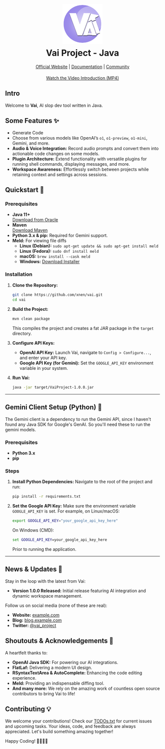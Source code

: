 <div align="center">
  <img src="images/VAI-LOGO.png" alt="VAI Logo" width="130" height="130" style="margin-bottom: -30px;" />
  <h1>Vai Project - Java</h1>
  <p>
    <a href="#">Official Website</a> |
    <a href="#">Documentation</a> |
    <a href="#">Community</a>
  </p>
</div>

<!-- Video Introduction -->
<div align="center" style="margin-top: 20px;">
  <!-- GitHub does not support embedded video playback via the <video> tag. 
       Please click the link below to watch the video introduction. -->
  <p>
    <a href="assets/vai.mp4" target="_blank">Watch the Video Introduction (MP4)</a>
  </p>
</div>

## Intro

Welcome to **Vai**, AI slop dev tool written in Java.


## Some Features ✨

- Generate Code 
- Choose from various models like OpenAI’s `o1`, `o1-preview`, `o1-mini`, Gemini, and more.
- **Audio & Voice Integration:** Record audio prompts and convert them into actionable code changes on some models.
- **Plugin Architecture:** Extend functionality with versatile plugins for running shell commands, displaying messages, and more.
- **Workspace Awareness:** Effortlessly switch between projects while retaining context and settings across sessions.


## Quickstart 🚀

### Prerequisites
- **Java 11+**  
  [Download from Oracle](https://www.oracle.com/java/technologies/javase-downloads.html)
- **Maven**  
  [Download Maven](https://maven.apache.org/download.cgi)
- **Python 3.x & pip:** Required for Gemini support.
- **Meld:** For viewing file diffs  
  - **Linux (Debian):** `sudo apt-get update && sudo apt-get install meld`  
  - **Linux (Fedora):** `sudo dnf install meld`  
  - **macOS:** `brew install --cask meld`  
  - **Windows:** [Download Installer](https://meldmerge.org/)

### Installation

1. **Clone the Repository:**
    ```bash
    git clone https://github.com/xnen/vai.git
    cd vai
    ```

2. **Build the Project:**
    ```bash
    mvn clean package
    ```
    This compiles the project and creates a fat JAR package in the `target` directory.

3. **Configure API Keys:**
   - **OpenAI API Key:** Launch Vai, navigate to `Config > Configure...`, and enter your API key.
   - **Google API Key (for Gemini):** Set the `GOOGLE_API_KEY` environment variable in your system.

4. **Run Vai:**
    ```bash
    java -jar target/VaiProject-1.0.0.jar
    ```

---

## Gemini Client Setup (Python) 🐍

The Gemini client is a dependency to run the Gemini API, since I haven't found any Java SDK for Google's GenAI. So you'll need these to run the gemini models.
### Prerequisites

- **Python 3.x**  
- **pip**

### Steps

1. **Install Python Dependencies:**
    Navigate to the root of the project and run:
    ```bash
    pip install -r requirements.txt
    ```

2. **Set the Google API Key:**
    Make sure the environment variable `GOOGLE_API_KEY` is set. For example, on Linux/macOS:
    ```bash
    export GOOGLE_API_KEY="your_google_api_key_here"
    ```
    On Windows (CMD):
    ```cmd
    set GOOGLE_API_KEY=your_google_api_key_here
    ```

    Prior to running the application.
---

## News & Updates 📰

Stay in the loop with the latest from Vai:

- **Version 1.0.0 Released:** Initial release featuring AI integration and dynamic workspace management.

Follow us on social media (none of these are real):
- **Website:** [example.com](#)
- **Blog:** [blog.example.com](#)
- **Twitter:** [@vai_project](#)


## Shoutouts & Acknowledgements 🙏

A heartfelt thanks to:
- **OpenAI Java SDK:** For powering our AI integrations.
- **FlatLaf:** Delivering a modern UI design.
- **RSyntaxTextArea & AutoComplete:** Enhancing the code editing experience.
- **Meld:** Providing an indispensable diffing tool.
- **And many more:** We rely on the amazing work of countless open source contributors to bring Vai to life!

## Contributing 💡

We welcome your contributions! Check our [TODOs.txt](TODOs.txt) for current issues and upcoming tasks. Your ideas, code, and feedback are always appreciated. Let's build something amazing together!

Happy Coding! 👩‍💻👨‍💻  
